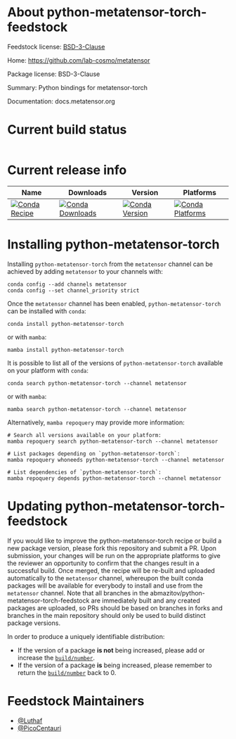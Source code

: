 About python-metatensor-torch-feedstock
=======================================

Feedstock license: [BSD-3-Clause](https://github.com/abmazitov/python-metatensor-torch-feedstock/blob/main/LICENSE.txt)

Home: https://github.com/lab-cosmo/metatensor

Package license: BSD-3-Clause

Summary: Python bindings for metatensor-torch

Documentation: docs.metatensor.org

Current build status
====================


<table>
</table>

Current release info
====================

| Name | Downloads | Version | Platforms |
| --- | --- | --- | --- |
| [![Conda Recipe](https://img.shields.io/badge/recipe-python--metatensor--torch-green.svg)](https://anaconda.org/metatensor/python-metatensor-torch) | [![Conda Downloads](https://img.shields.io/conda/dn/metatensor/python-metatensor-torch.svg)](https://anaconda.org/metatensor/python-metatensor-torch) | [![Conda Version](https://img.shields.io/conda/vn/metatensor/python-metatensor-torch.svg)](https://anaconda.org/metatensor/python-metatensor-torch) | [![Conda Platforms](https://img.shields.io/conda/pn/metatensor/python-metatensor-torch.svg)](https://anaconda.org/metatensor/python-metatensor-torch) |

Installing python-metatensor-torch
==================================

Installing `python-metatensor-torch` from the `metatensor` channel can be achieved by adding `metatensor` to your channels with:

```
conda config --add channels metatensor
conda config --set channel_priority strict
```

Once the `metatensor` channel has been enabled, `python-metatensor-torch` can be installed with `conda`:

```
conda install python-metatensor-torch
```

or with `mamba`:

```
mamba install python-metatensor-torch
```

It is possible to list all of the versions of `python-metatensor-torch` available on your platform with `conda`:

```
conda search python-metatensor-torch --channel metatensor
```

or with `mamba`:

```
mamba search python-metatensor-torch --channel metatensor
```

Alternatively, `mamba repoquery` may provide more information:

```
# Search all versions available on your platform:
mamba repoquery search python-metatensor-torch --channel metatensor

# List packages depending on `python-metatensor-torch`:
mamba repoquery whoneeds python-metatensor-torch --channel metatensor

# List dependencies of `python-metatensor-torch`:
mamba repoquery depends python-metatensor-torch --channel metatensor
```




Updating python-metatensor-torch-feedstock
==========================================

If you would like to improve the python-metatensor-torch recipe or build a new
package version, please fork this repository and submit a PR. Upon submission,
your changes will be run on the appropriate platforms to give the reviewer an
opportunity to confirm that the changes result in a successful build. Once
merged, the recipe will be re-built and uploaded automatically to the
`metatensor` channel, whereupon the built conda packages will be available for
everybody to install and use from the `metatensor` channel.
Note that all branches in the abmazitov/python-metatensor-torch-feedstock are
immediately built and any created packages are uploaded, so PRs should be based
on branches in forks and branches in the main repository should only be used to
build distinct package versions.

In order to produce a uniquely identifiable distribution:
 * If the version of a package **is not** being increased, please add or increase
   the [``build/number``](https://docs.conda.io/projects/conda-build/en/latest/resources/define-metadata.html#build-number-and-string).
 * If the version of a package **is** being increased, please remember to return
   the [``build/number``](https://docs.conda.io/projects/conda-build/en/latest/resources/define-metadata.html#build-number-and-string)
   back to 0.

Feedstock Maintainers
=====================

* [@Luthaf](https://github.com/Luthaf/)
* [@PicoCentauri](https://github.com/PicoCentauri/)

